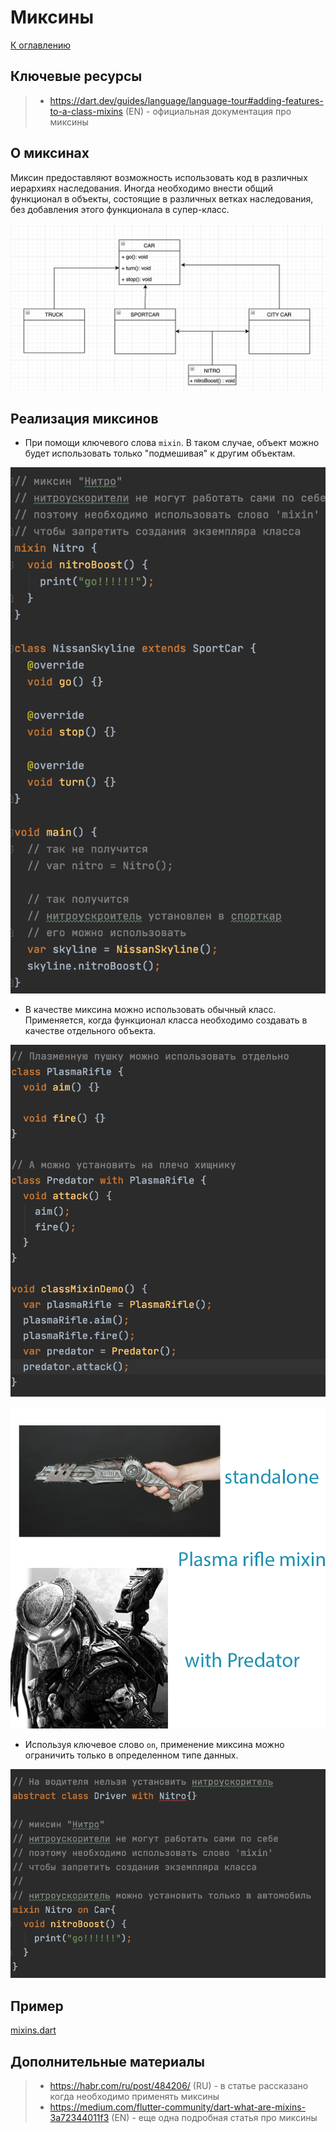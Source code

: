 # Миксины
[К оглавлению](../oop.md)

## Ключевые ресурсы
> - https://dart.dev/guides/language/language-tour#adding-features-to-a-class-mixins (EN) - официальная документация про миксины

## О миксинах
Миксин предоставляют возможность использовать код в различных иерархиях наследования.
Иногда необходимо внести общий функционал в объекты, состоящие в различных ветках наследования, 
без добавления этого функционала в супер-класс.

![mixin](mixin1.png)

## Реализация миксинов

- При помощи ключевого слова `mixin`. 
  В таком случае, объект можно будет использовать только "подмешивая" к другим объектам.

![mixin2](mixin2.png)

- В качестве миксина можно использовать обычный класс. Применяется, когда функционал класса
необходимо создавать в качестве отдельного объекта.

![mixin3](mixin3.png)

![mixin4](mixin4.png)

- Используя ключевое слово `on`, применение миксина можно ограничить только в определенном типе данных. 

![on](mixin5.png)

## Пример
[mixins.dart](mixins.dart)

## Дополнительные материалы
> - https://habr.com/ru/post/484206/ (RU) - в статье рассказано когда необходимо применять миксины
> - https://medium.com/flutter-community/dart-what-are-mixins-3a72344011f3 (EN) - еще одна подробная статья про миксины